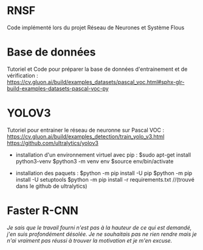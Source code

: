 # RNSF
Code implémenté lors du projet Réseau de Neurones et Système Flous

# Base de données
Tutoriel et Code pour préparer la base de données d'entrainement et de vérification : 
https://cv.gluon.ai/build/examples_datasets/pascal_voc.html#sphx-glr-build-examples-datasets-pascal-voc-py 

# YOLOV3 
Tutoriel pour entrainer le réseau de neuronne sur Pascal VOC : 
https://cv.gluon.ai/build/examples_detection/train_yolo_v3.html
https://github.com/ultralytics/yolov3

- installation d'un environnement virtuel avec pip : 
  $sudo apt-get install python3-venv
  $python3 -m venv env
  $source env/bin/activate
  
- installation des paquets : 
  $python -m pip install -U pip
  $python -m pip install -U setuptools
  $python -m pip install -r requirements.txt //(trouvé dans le github de ultralytics) 

# Faster R-CNN 



*Je sais que le travail fourni n'est pas à la hauteur de ce qui est demandé, j'en suis profondément désolée. Je ne souhaitais pas ne rien rendre mais je n'ai vraiment pas réussi à trouver la motivation et je m'en excuse.*
